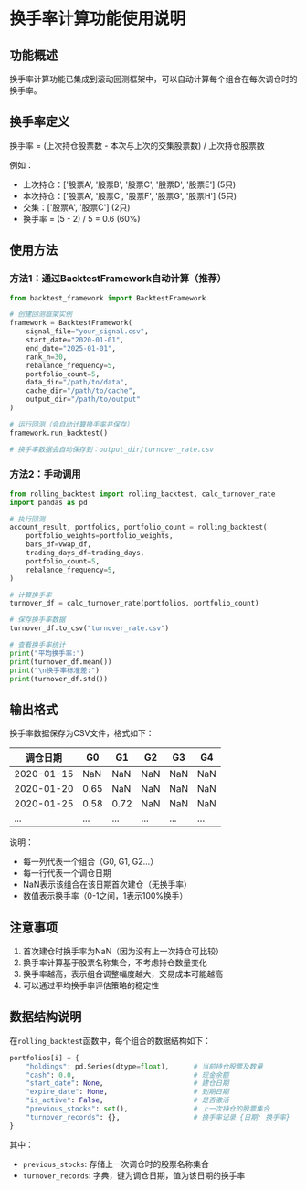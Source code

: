 # 换手率计算功能使用说明

## 功能概述

换手率计算功能已集成到滚动回测框架中，可以自动计算每个组合在每次调仓时的换手率。

## 换手率定义

换手率 = (上次持仓股票数 - 本次与上次的交集股票数) / 上次持仓股票数

例如：
- 上次持仓：['股票A', '股票B', '股票C', '股票D', '股票E']  (5只)
- 本次持仓：['股票A', '股票C', '股票F', '股票G', '股票H']  (5只)
- 交集：['股票A', '股票C']  (2只)
- 换手率 = (5 - 2) / 5 = 0.6 (60%)

## 使用方法

### 方法1：通过BacktestFramework自动计算（推荐）

```python
from backtest_framework import BacktestFramework

# 创建回测框架实例
framework = BacktestFramework(
    signal_file="your_signal.csv",
    start_date="2020-01-01",
    end_date="2025-01-01",
    rank_n=30,
    rebalance_frequency=5,
    portfolio_count=5,
    data_dir="/path/to/data",
    cache_dir="/path/to/cache",
    output_dir="/path/to/output"
)

# 运行回测（会自动计算换手率并保存）
framework.run_backtest()

# 换手率数据会自动保存到：output_dir/turnover_rate.csv
```

### 方法2：手动调用

```python
from rolling_backtest import rolling_backtest, calc_turnover_rate
import pandas as pd

# 执行回测
account_result, portfolios, portfolio_count = rolling_backtest(
    portfolio_weights=portfolio_weights,
    bars_df=vwap_df,
    trading_days_df=trading_days,
    portfolio_count=5,
    rebalance_frequency=5,
)

# 计算换手率
turnover_df = calc_turnover_rate(portfolios, portfolio_count)

# 保存换手率数据
turnover_df.to_csv("turnover_rate.csv")

# 查看换手率统计
print("平均换手率:")
print(turnover_df.mean())
print("\n换手率标准差:")
print(turnover_df.std())
```

## 输出格式

换手率数据保存为CSV文件，格式如下：

| 调仓日期 | G0 | G1 | G2 | G3 | G4 |
|---------|----|----|----|----|-----|
| 2020-01-15 | NaN | NaN | NaN | NaN | NaN |
| 2020-01-20 | 0.65 | NaN | NaN | NaN | NaN |
| 2020-01-25 | 0.58 | 0.72 | NaN | NaN | NaN |
| ... | ... | ... | ... | ... | ... |

说明：
- 每一列代表一个组合（G0, G1, G2...）
- 每一行代表一个调仓日期
- NaN表示该组合在该日期首次建仓（无换手率）
- 数值表示换手率（0-1之间，1表示100%换手）

## 注意事项

1. 首次建仓时换手率为NaN（因为没有上一次持仓可比较）
2. 换手率计算基于股票名称集合，不考虑持仓数量变化
3. 换手率越高，表示组合调整幅度越大，交易成本可能越高
4. 可以通过平均换手率评估策略的稳定性

## 数据结构说明

在`rolling_backtest`函数中，每个组合的数据结构如下：

```python
portfolios[i] = {
    "holdings": pd.Series(dtype=float),      # 当前持仓股票及数量
    "cash": 0.0,                             # 现金余额
    "start_date": None,                      # 建仓日期
    "expire_date": None,                     # 到期日期
    "is_active": False,                      # 是否激活
    "previous_stocks": set(),                # 上一次持仓的股票集合
    "turnover_records": {},                  # 换手率记录 {日期: 换手率}
}
```

其中：
- `previous_stocks`: 存储上一次调仓时的股票名称集合
- `turnover_records`: 字典，键为调仓日期，值为该日期的换手率
